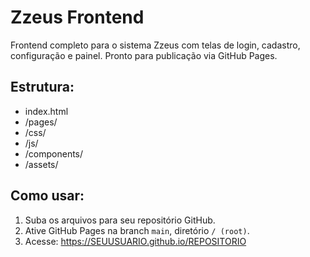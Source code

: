 # Zzeus Frontend

Frontend completo para o sistema Zzeus com telas de login, cadastro, configuração e painel.
Pronto para publicação via GitHub Pages.

## Estrutura:
- index.html
- /pages/
- /css/
- /js/
- /components/
- /assets/

## Como usar:
1. Suba os arquivos para seu repositório GitHub.
2. Ative GitHub Pages na branch `main`, diretório `/ (root)`.
3. Acesse: https://SEUUSUARIO.github.io/REPOSITORIO


